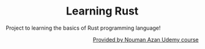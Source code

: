 <h1 align="center">Learning Rust</h1>

Project to learning the basics of Rust programming language!

<p align="right">
  <a href="https://www.udemy.com/course/rust-programming-master-class-from-beginner-to-expert/">
  Provided by Nouman Azan Udemy course
  </a>
</p>
